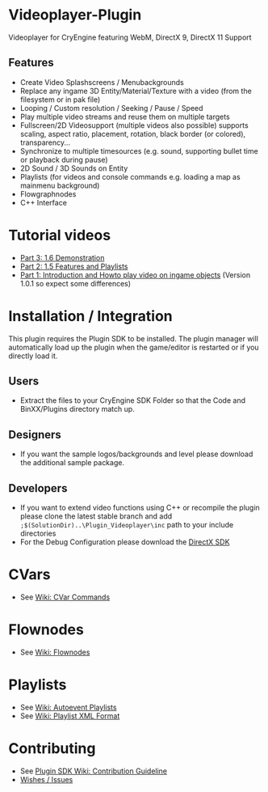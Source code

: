 Videoplayer-Plugin
==================

Videoplayer for CryEngine featuring WebM, DirectX 9, DirectX 11 Support

Features
--------
* Create Video Splashscreens / Menubackgrounds
* Replace any ingame 3D Entity/Material/Texture with a video (from the filesystem or in pak file)
* Looping / Custom resolution / Seeking / Pause / Speed
* Play multiple video streams and reuse them on multiple targets
* Fullscreen/2D Videosupport (multiple videos also possible)
  supports scaling, aspect ratio, placement, rotation,
  black border (or colored), transparency...
* Synchronize to multiple timesources (e.g. sound, supporting bullet time or playback during pause)
* 2D Sound / 3D Sounds on Entity
* Playlists (for videos and console commands e.g. loading a map as mainmenu background)
* Flowgraphnodes
* C++ Interface

Tutorial videos
===============
* [Part 3: 1.6 Demonstration](http://www.youtube.com/watch?v=I0x343yvtsM)
* [Part 2: 1.5 Features and Playlists](http://www.youtube.com/watch?v=AGEEjqRHfTU)
* [Part 1: Introduction and Howto play video on ingame objects](http://www.youtube.com/watch?v=g0feGWMsSCE) (Version 1.0.1 so expect some differences)

Installation / Integration
==========================
This plugin requires the Plugin SDK to be installed.
The plugin manager will automatically load up the plugin when the game/editor is restarted or if you directly load it.

Users
-----
* Extract the files to your CryEngine SDK Folder so that the Code and BinXX/Plugins directory match up.

Designers
---------
* If you want the sample logos/backgrounds and level please download the additional sample package.

Developers
----------
* If you want to extend video functions using C++ or recompile the plugin please clone the latest stable branch
  and add ```;$(SolutionDir)..\Plugin_Videoplayer\inc``` path to your include directories
* For the Debug Configuration please download the [DirectX SDK](http://www.microsoft.com/en-us/download/details.aspx?id=6812)

CVars
=====
* See [Wiki: CVar Commands](https://github.com/hendrikp/Plugin_SDK/wiki/CVar-Commands)

Flownodes
=========
* See [Wiki: Flownodes](https://github.com/hendrikp/Plugin_SDK/wiki/Flownodes)

Playlists
=========
* See [Wiki: Autoevent Playlists](https://github.com/hendrikp/Plugin_Videoplayer/wiki/Autoevent-Playlists)
* See [Wiki: Playlist XML Format](https://github.com/hendrikp/Plugin_Videoplayer/wiki/Playlist-XML-Format)

Contributing
============
* See [Plugin SDK Wiki: Contribution Guideline](https://github.com/hendrikp/Plugin_SDK/wiki/Contribution-Guideline)
* [Wishes / Issues](https://github.com/hendrikp/Plugin_Videoplayer/issues)